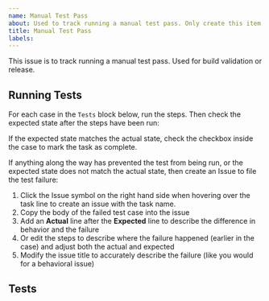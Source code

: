 ```yaml
---
name: Manual Test Pass
about: Used to track running a manual test pass. Only create this item when following test plan instructions.
title: Manual Test Pass
labels: 
---
```


This issue is to track running a manual test pass. Used for build validation or release.

## Running Tests

For each case in the `Tests` block below, run the steps. Then check the expected state after the steps have been run: 

If the expected state matches the actual state, check the checkbox inside the case to mark the task as complete. 

If anything along the way has prevented the test from being run, or the expected state does not match the actual state, then create an Issue to file the test failure:

1. Click the Issue symbol on the right hand side when hovering over the task line to create an issue with the task name.
1. Copy the body of the failed test case into the issue
1. Add an **Actual** line after the **Expected** line to describe the difference in behavior and the failure
1. Or edit the steps to describe where the failure happened (earlier in the case) and adjust both the actual and expected
1. Modify the issue title to accurately describe the failure (like you would for a behavioral issue)

## Tests

<!-- Paste in block of test cases to run -->
